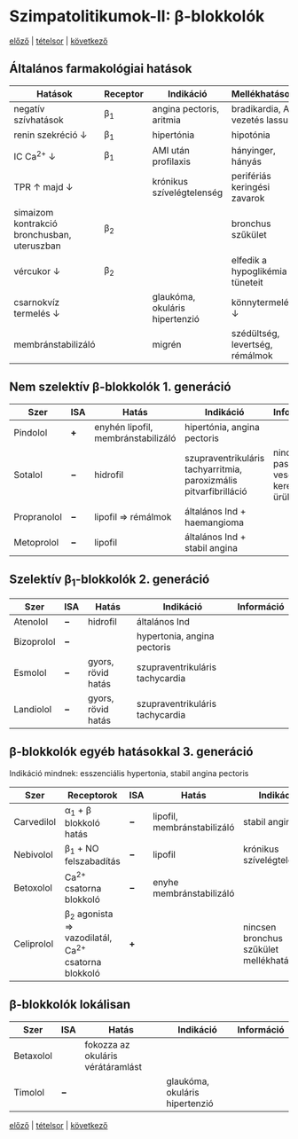 # Szimpatolitikumok-II: β-blokkolók

[előző](6.%20Szimpatolitikumok-I%20α-blokkolók.md) | [tételsor](0.%20Hattan%20ea%20kidolgozás%20-%20Németh%20Boldizsár.md) | [következő](link)

## Általános farmakológiai hatások

Hatások | Receptor | Indikáció | Mellékhatások | Kontraindikáció
--- | --- | --- | --- | ---
negatív szívhatások | β<sub>1</sub> | angina pectoris, aritmia | bradikardia, AV vezetés lassul | AV-blokk
renin szekréció ↓ | β<sub>1</sub> | hipertónia | hipotónia
IC Ca<sup>2+</sup> ↓ | β<sub>1</sub> | AMI után profilaxis | hányinger, hányás | súlyos kardiális dekompenzáció
TPR ↑ majd ↓ || krónikus szívelégtelenség | perifériás keringési zavarok | Raynaud kór
simaizom kontrakció bronchusban, uteruszban | β<sub>2</sub> || bronchus szűkület | obstruktív léguti betegség
vércukor ↓ | β<sub>2</sub> || elfedik a hypoglikémia tüneteit | labilis DM
csarnokvíz termelés ↓ || glaukóma, okuláris hipertenzió | könnytermelés ↓
membránstabilizáló || migrén | szédültség, levertség, rémálmok | terhesség, szoptatás

## Nem szelektív β-blokkolók 1. generáció

Szer | ISA | Hatás | Indikáció | Információ
--- | --- | --- | --- | ---
Pindolol | **\+** | enyhén lipofil, membránstabilizáló | hipertónia, angina pectoris
Sotalol | **−** | hidrofil | szupraventrikuláris tachyarritmia, paroxizmális pitvarfibrilláció | nincs first pass, vesén keresztül ürül
Propranolol | **−** | lipofil ⇒ rémálmok | általános Ind + haemangioma
Metoprolol | **−** | lipofil | általános Ind + stabil angina

## Szelektív β<sub>1</sub>-blokkolók 2. generáció

Szer | ISA | Hatás | Indikáció | Információ
--- | --- | --- | --- | ---
Atenolol | **−** | hidrofil | általános Ind
Bizoprolol | **−** || hypertonia, angina pectoris
Esmolol | **−** | gyors, rövid hatás | szupraventrikuláris tachycardia
Landiolol | **−** | gyors, rövid hatás | szupraventrikuláris tachycardia

## β-blokkolók egyéb hatásokkal 3. generáció

Indikáció mindnek: esszenciális hypertonia, stabil angina pectoris

Szer | Receptorok | ISA | Hatás | Indikáció | Információ
--- | --- | --- | --- | --- | ---
Carvedilol | α<sub>1</sub> + β blokkoló hatás | **−** | lipofil, membránstabilizáló | stabil angina
Nebivolol | β<sub>1</sub> + NO felszabadítás | **−** | lipofil | krónikus szívelégtelenség
Betoxolol | Ca<sup>2+</sup> csatorna blokkoló | **−** | enyhe membránstabilizáló || hosszú hatású
Celiprolol | β<sub>2</sub> agonista ⇒ vazodilatál, Ca<sup>2+</sup> csatorna blokkoló | **\+** || nincsen bronchus szűkület mellékhatása

## β-blokkolók lokálisan

Szer | ISA | Hatás | Indikáció | Információ
--- | --- | --- | --- | ---
Betaxolol || fokozza az okuláris vérátáramlást
Timolol | **−** || glaukóma, okuláris hipertenzió

[előző](6.%20Szimpatolitikumok-I%20α-blokkolók.md) | [tételsor](0.%20Hattan%20ea%20kidolgozás%20-%20Németh%20Boldizsár.md) | [következő](link)

